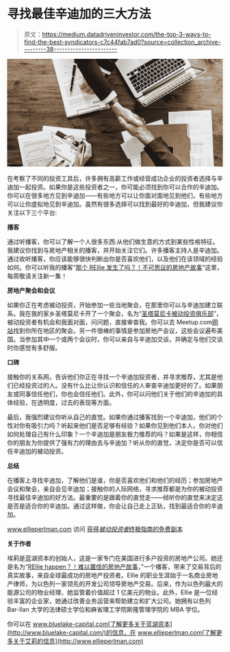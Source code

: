 # 寻找最佳辛迪加的三大方法

> 原文：<https://medium.datadriveninvestor.com/the-top-3-ways-to-find-the-best-syndicators-c7c44fab7ad0?source=collection_archive---------38----------------------->

![](img/94ad47d698bc3b3868b3ae5cf099bf06.png)

在考察了不同的投资工具后，许多拥有高薪工作或经营成功企业的投资者选择与辛迪加一起投资。如果你是这些投资者之一，你可能必须找到你可以合作的辛迪加。你可以在很多地方见到辛迪加——有些地方可以让你面对面地见到他们，有些地方可以让你虚拟地见到辛迪加。虽然有很多选择可以找到最好的辛迪加，但我建议你关注以下三个平台:

**播客**

通过听播客，你可以了解一个人很多东西:从他们做生意的方式到某些性格特征。我建议你找到与房地产相关的播客，并开始关注它们。许多播客主持人是辛迪加。通过收听播客，你应该能够很快判断出你是否喜欢他们，以及他们在该领域的经验如何。你可以听我的播客“[那个 REllie 发生了吗？！不可思议的房地产故事](https://www.ellieyogev.com/unbelievable-real-estate-stories)“这里，每周敬请关注新一集！

**房地产聚会和会议**

如果你正在考虑被动投资，开始参加一些当地聚会，在那里你可以与辛迪加建立联系。我在我的家乡圣塔莫尼卡开了一个聚会，名为“[圣塔莫尼卡被动投资俱乐部](https://www.meetup.com/Santa-Monica-Passive-Investing-Club/)”，被动投资者有机会和我面对面，问问题，直接审查我。你可以去 Meetup.com[网站](https://www.meetup.com/)找到你所在地区的聚会。另一件很棒的事情是参加房地产会议，这些会议遍布美国。当参加其中一个或两个会议时，你可以亲自与辛迪加交谈，并确定与他们交谈时你感觉有多舒服。

**口碑**

接触你的关系网，告诉他们你正在寻找一个辛迪加投资者，并寻求推荐，尤其是他们已经投资过的人。没有什么比让你认识和信任的人审查辛迪加更好的了。如果朋友或同事信任他们，你也会信任他们。此外，你可以问他们关于他们的辛迪加的具体经验，在透明度，过去的表现等方面。

最后，我强烈建议你听从自己的直觉。如果你通过播客找到一个辛迪加，他们的个性对你有吸引力吗？听起来他们是否足够有经验？如果你见到他们本人，你对他们如何处理自己有什么印象？一个辛迪加是朋友极力推荐的吗？如果是这样，你相信你的朋友为你提供了强有力的理由去与辛迪加？听从你的直觉，决定你是否可以信任辛迪加的被动投资。

**总结**

在播客上寻找辛迪加，了解他们是谁，你是否喜欢他们和他们的经历；参加房地产会议和聚会，亲自会见辛迪加；接触你的人际网络，寻求推荐都是为你的被动投资寻找最佳辛迪加的好方法。最重要的是跟着你的直觉走——倾听你的直觉来决定这是否是适合你的辛迪加。通过这样做，你会让自己走上正轨，找到最适合你的辛迪加。

www.ellieperlman.com 访问 [获得*被动投资者*终极指南的免费副本](http://www.ellieperlman.com)

**关于作者**

埃莉是蓝湖资本的创始人，这是一家专门在美国进行多户投资的房地产公司。她还是名为“[REllie happen？！难以置信的房地产故事](https://www.ellieyogev.com/podcast)，”一个播客，带来了交易背后的真实故事，来自全球最成功的房地产投资者。Ellie 的职业生涯始于一名商业房地产律师，为以色列一家领先的开发公司领导房地产交易。后来，作为以色列最大的能源公司的物业经理，她监管着价值超过 1 亿美元的物业。此外，Ellie 是一位经验丰富的企业家，她通过改善业务运营来帮助建立和扩大公司。她拥有以色列 Bar-Ilan 大学的法律硕士学位和麻省理工学院斯隆管理学院的 MBA 学位。

你可以在 www.bluelake-capital.com[了解更多关于蓝湖资本](http://www.bluelake-capital.com/)的信息，在 www.ellieperlman.com[了解更多关于艾莉的信息](http://www.ellieperlman.com)